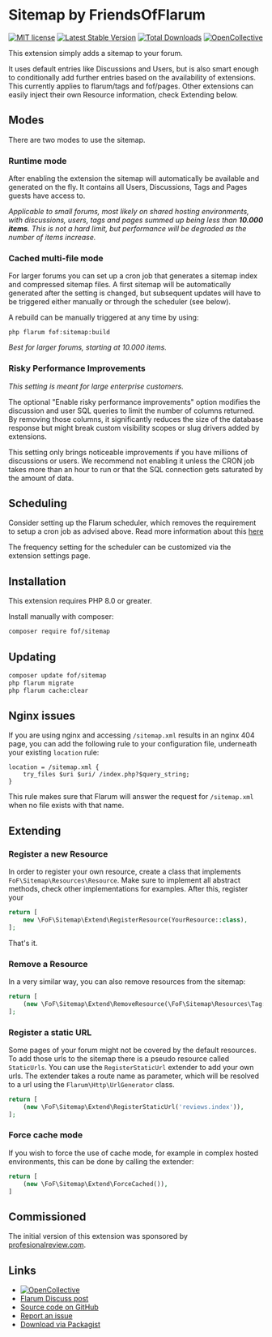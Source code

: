 # Sitemap by FriendsOfFlarum
[![MIT license](https://img.shields.io/badge/license-MIT-blue.svg)](https://github.com/FriendsOfFlarum/sitemap/blob/master/LICENSE.md) [![Latest Stable Version](https://img.shields.io/packagist/v/fof/sitemap.svg)](https://packagist.org/packages/fof/sitemap) [![Total Downloads](https://img.shields.io/packagist/dt/fof/sitemap.svg)](https://packagist.org/packages/fof/sitemap) [![OpenCollective](https://img.shields.io/badge/opencollective-fof-blue.svg)](https://opencollective.com/fof/donate)

This extension simply adds a sitemap to your forum.

It uses default entries like Discussions and Users, but is also smart enough to conditionally add further entries
based on the availability of extensions. This currently applies to flarum/tags and fof/pages. Other extensions
can easily inject their own Resource information, check Extending below.

## Modes

There are two modes to use the sitemap.

### Runtime mode

After enabling the extension the sitemap will automatically be available and generated on the fly.
It contains all Users, Discussions, Tags and Pages guests have access to.

_Applicable to small forums, most likely on shared hosting environments, with discussions, users, tags and pages summed
up being less than **10.000 items**.
This is not a hard limit, but performance will be degraded as the number of items increase._

### Cached multi-file mode

For larger forums you can set up a cron job that generates a sitemap index and compressed sitemap files.
A first sitemap will be automatically generated after the setting is changed, but subsequent updates will have to be triggered either manually or through the scheduler (see below).

A rebuild can be manually triggered at any time by using:

```
php flarum fof:sitemap:build
```

_Best for larger forums, starting at 10.000 items._

### Risky Performance Improvements

_This setting is meant for large enterprise customers._

The optional "Enable risky performance improvements" option modifies the discussion and user SQL queries to limit the number of columns returned.
By removing those columns, it significantly reduces the size of the database response but might break custom visibility scopes or slug drivers added by extensions.

This setting only brings noticeable improvements if you have millions of discussions or users.
We recommend not enabling it unless the CRON job takes more than an hour to run or that the SQL connection gets saturated by the amount of data.

## Scheduling

Consider setting up the Flarum scheduler, which removes the requirement to setup a cron job as advised above.
Read more information about this [here](https://discuss.flarum.org/d/24118)

The frequency setting for the scheduler can be customized via the extension settings page.

## Installation

This extension requires PHP 8.0 or greater.

Install manually with composer:

```bash
composer require fof/sitemap
```

## Updating

```bash
composer update fof/sitemap
php flarum migrate
php flarum cache:clear
```

## Nginx issues

If you are using nginx and accessing `/sitemap.xml` results in an nginx 404 page, you can add the following rule to your configuration file, underneath your existing `location` rule:

```
location = /sitemap.xml {
    try_files $uri $uri/ /index.php?$query_string;
}
```

This rule makes sure that Flarum will answer the request for `/sitemap.xml` when no file exists with that name.

## Extending

### Register a new Resource

In order to register your own resource, create a class that implements `FoF\Sitemap\Resources\Resource`. Make sure
to implement all abstract methods, check other implementations for examples. After this, register your

```php
return [
    new \FoF\Sitemap\Extend\RegisterResource(YourResource::class),
];
```
That's it.

### Remove a Resource

In a very similar way, you can also remove resources from the sitemap:
```php
return [
    (new \FoF\Sitemap\Extend\RemoveResource(\FoF\Sitemap\Resources\Tag::class)),
];
```

### Register a static URL

Some pages of your forum might not be covered by the default resources. To add those urls to the sitemap there is a
pseudo resource called `StaticUrls`. You can use the `RegisterStaticUrl` extender to add your own urls. The extender
takes a route name as parameter, which will be resolved to a url using the `Flarum\Http\UrlGenerator` class.
```php
return [
    (new \FoF\Sitemap\Extend\RegisterStaticUrl('reviews.index')),
];
```

### Force cache mode

If you wish to force the use of cache mode, for example in complex hosted environments, this can be done by calling the extender:
```php
return [
    (new \FoF\Sitemap\Extend\ForceCached()),
]
```

## Commissioned

The initial version of this extension was sponsored by [profesionalreview.com](https://www.profesionalreview.com/).

## Links

- [![OpenCollective](https://img.shields.io/badge/donate-friendsofflarum-44AEE5?style=for-the-badge&logo=open-collective)](https://opencollective.com/fof/donate)
- [Flarum Discuss post](https://discuss.flarum.org/d/14941)
- [Source code on GitHub](https://github.com/FriendsOfFlarum/sitemap)
- [Report an issue](https://github.com/FriendsOFflarum/sitemap/issues)
- [Download via Packagist](https://packagist.org/packages/fof/sitemap)
